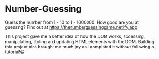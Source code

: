 # Number-Guessing
 Guess the number from 1 - 10 to 1 - 1000000. How good are you at guessing? Find out at https://thenumberguessinggame.netlify.app

 This project gave me a better idea of how the DOM works, accessing, manipulating, styling and updating HTML elements with the DOM.
 Building this project also brought me much joy as i completed it without following a tutorial!😀
